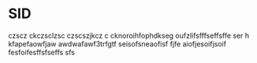 # SID
czscz ckczsclzsc
czscszjkcz c
cknoroihfophdkseg
oufzlifsfffseffsffe ser h
kfapefaowfjaw
awdwafawf3trfgtf seisofsneaofisf
fjfe  aiofjesoifjsoif  fesfoifesffsfseffs sfs
